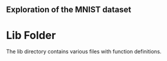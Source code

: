 ## Exploration of the MNIST dataset

# Lib Folder

The lib directory contains various files with function definitions.
